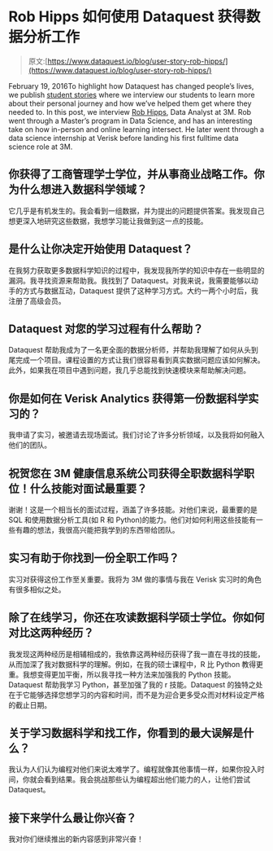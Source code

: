 # Rob Hipps 如何使用 Dataquest 获得数据分析工作

> 原文:[https://www.dataquest.io/blog/user-story-rob-hipps/](https://www.dataquest.io/blog/user-story-rob-hipps/)

February 19, 2016To highlight how Dataquest has changed people’s lives, we publish [student stories](https://www.dataquest.io/blog/topics/student-stories/) where we interview our students to learn more about their personal journey and how we’ve helped them get where they needed to. In this post, we interview [Rob Hipps](https://www.linkedin.com/in/robert-hipps-msds-65584013), Data Analyst at 3M. Rob went through a Master’s program in Data Science, and has an interesting take on how in-person and online learning intersect. He later went through a data science internship at Verisk before landing his first fulltime data science role at 3M.

## 你获得了工商管理学士学位，并从事商业战略工作。你为什么想进入数据科学领域？

它几乎是有机发生的。我会看到一组数据，并为提出的问题提供答案。我发现自己想更深入地研究这些数据，我想学习能让我做到这一点的技能。

## 是什么让你决定开始使用 Dataquest？

在我努力获取更多数据科学知识的过程中，我发现我所学的知识中存在一些明显的漏洞。我寻找资源来帮助我。我找到了 Dataquest。对我来说，我需要能够以动手的方式与数据互动，Dataquest 提供了这种学习方式。大约一两个小时后，我注册了高级会员。

## Dataquest 对您的学习过程有什么帮助？

Dataquest 帮助我成为了一名更全面的数据分析师，并帮助我理解了如何从头到尾完成一个项目。课程设置的方式让我们很容易看到真实数据问题应该如何解决。此外，如果我在项目中遇到问题，我几乎总能找到快速模块来帮助解决问题。

## 你是如何在 Verisk Analytics 获得第一份数据科学实习的？

我申请了实习，被邀请去现场面试。我们讨论了许多分析领域，以及我将如何融入他们的团队。

## 祝贺您在 3M 健康信息系统公司获得全职数据科学职位！什么技能对面试最重要？

谢谢！这是一个相当长的面试过程，涵盖了许多技能。对他们来说，最重要的是 SQL 和使用数据分析工具(如 R 和 Python)的能力。他们对如何利用这些技能有一些有趣的想法，我很高兴能把我学到的东西带给团队。

## 实习有助于你找到一份全职工作吗？

实习对获得这份工作至关重要。我将为 3M 做的事情与我在 Verisk 实习时的角色有很多相似之处。

## 除了在线学习，你还在攻读数据科学硕士学位。你如何对比这两种经历？

我发现这两种经历是相辅相成的，我依靠这两种经历获得了我一直在寻找的技能，从而加深了我对数据科学的理解。例如，在我的硕士课程中，R 比 Python 教得更重。我想变得更加平衡，所以我寻找一种方法来加强我的 Python 技能。Dataquest 帮助我学习 Python，甚至加强了我的 r 技能。Dataquest 的独特之处在于它能够选择您想学习的内容和时间，而不是为迎合更多受众而对材料设定严格的截止日期。

## 关于学习数据科学和找工作，你看到的最大误解是什么？

我认为人们认为编程对他们来说太难学了。编程就像其他事情一样，如果你投入时间，你就会看到结果。我会挑战那些认为编程超出他们能力的人，让他们尝试 Dataquest。

## 接下来学什么最让你兴奋？

我对你们继续推出的新内容感到非常兴奋！